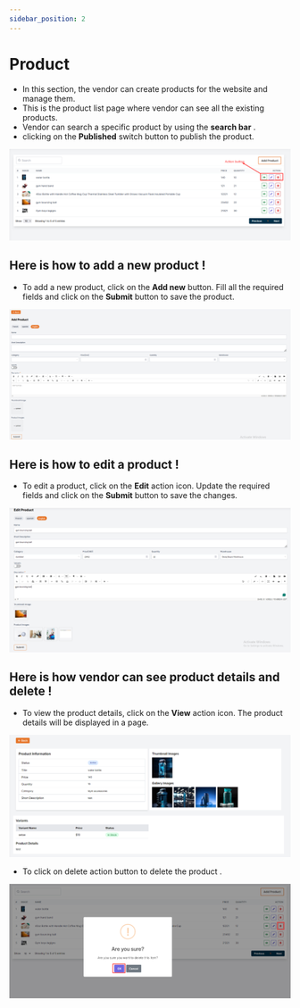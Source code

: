 ```yaml
---
sidebar_position: 2
---
```


# Product

- In this section, the vendor can create products for the website and manage them.
- This is the product list page where vendor can see all the existing products.
- Vendor can search a specific product by using the **search bar** .
- clicking on the **Published** switch button to publish the product.


![product](./img/x.png)

## Here is how to add a new product !

- To add a new product, click on the **Add new** button. Fill all the required fields and click on the **Submit** button to save the product.


![product](./img/p.png)

## Here is how to edit a product !

- To edit a product, click on the **Edit** action icon. Update the required fields and click on the **Submit** button to save the changes.


![product](./img/p1.png)

## Here is how vendor can see product details and delete !

- To view the product details, click on the **View** action icon. The product details will be displayed in a page.


![product](./img/pp.png)

- To click on delete action button to delete the product .

![product](./img/d.png)
